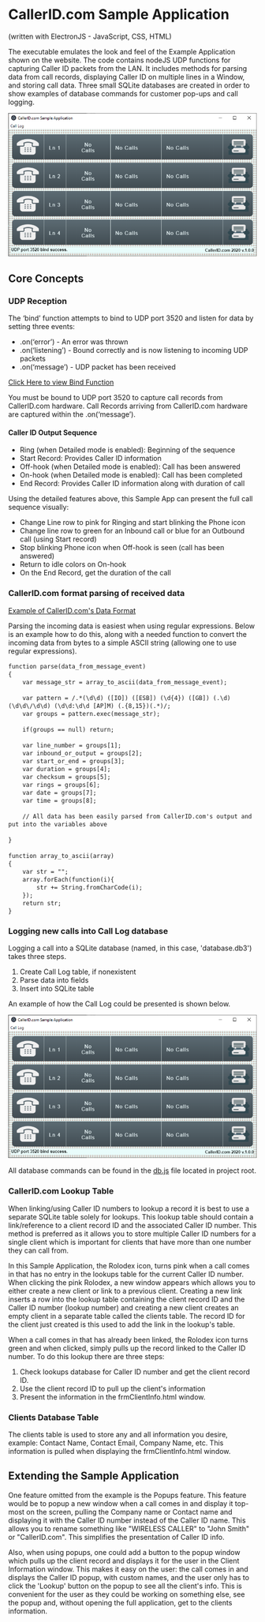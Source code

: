 # CallerID.com Sample Application 
(written with ElectronJS - JavaScript, CSS, HTML)

The executable emulates the look and feel of the Example Application shown on the website. The code contains nodeJS UDP functions for capturing Caller ID packets from the LAN. It includes methods for parsing data from call records, displaying Caller ID on multiple lines in a Window, and storing call data. Three small SQLite databases are created in order to show examples of database commands for customer pop-ups and call logging.

![Screen Shot](/sample_app_screen_shot.png)

## Core Concepts
### UDP Reception
The ‘bind’ function attempts to bind to UDP port 3520 and listen for data by setting three events:

  - .on(‘error’) - An error was thrown
  - .on(‘listening’) - Bound correctly and is now listening to incoming UDP packets
  - .on(‘message’) - UDP packet has been received
  
[Click Here to view Bind Function](https://github.com/callerid/electronjs_sampleApp/blob/de0b25adf82e17dfd14de50511bd98cd33ad6b21/base.js#L33)

You must be bound to UDP port 3520 to capture call records from CallerID.com hardware. Call Records arriving from CallerID.com hardware are captured within the .on(‘message’).

  #### Caller ID Output Sequence
  - Ring (when Detailed mode is enabled): Beginning of the sequence
  - Start Record: Provides Caller ID information
  - Off-hook (when Detailed mode is enabled): Call has been answered
  - On-hook (when Detailed mode is enabled): Call has been completed
  - End Record: Provides Caller ID information along with duration of call
 
Using the detailed features above, this Sample App can present the full call sequence visually: 
 - Change Line row to pink for Ringing and start blinking the Phone icon
 - Change line row to green for an Inbound call or blue for an Outbound call (using Start record)
 - Stop blinking Phone icon when Off-hook is seen (call has been answered)
 - Return to idle colors on On-hook
 - On the End Record, get the duration of the call

### CallerID.com format parsing of received data
[Example of CallerID.com's Data Format](http://callerid.com/support/data-format-basic/)

Parsing the incoming data is easiest when using regular expressions. Below is an example how to do this, along with a needed function to convert the incoming data from bytes to a simple ASCII string (allowing one to use regular expressions).

```
function parse(data_from_message_event)
{
    var message_str = array_to_ascii(data_from_message_event);
    
    var pattern = /.*(\d\d) ([IO]) ([ESB]) (\d{4}) ([GB]) (.\d) (\d\d\/\d\d) (\d\d:\d\d [AP]M) (.{8,15})(.*)/;
    var groups = pattern.exec(message_str);

    if(groups == null) return;

    var line_number = groups[1];
    var inbound_or_output = groups[2];
    var start_or_end = groups[3];
    var duration = groups[4];
    var checksum = groups[5];
    var rings = groups[6];
    var date = groups[7];
    var time = groups[8];
    
    // All data has been easily parsed from CallerID.com's output and put into the variables above
    
}

function array_to_ascii(array)
{
    var str = "";
    array.forEach(function(i){
        str += String.fromCharCode(i);
    });
    return str;
}
```

### Logging new calls into Call Log database
Logging a call into a SQLite database (named, in this case, 'database.db3') takes three steps.
  1. Create Call Log table, if nonexistent
  2. Parse data into fields
  3. Insert into SQLite table
  
An example of how the Call Log could be presented is shown below.

![Screen Shot](/sample_app_screen_shot.png)
  
All database commands can be found in the [db.js](https://github.com/callerid/electronjs_sampleApp/blob/master/db.js) file located in project root.

### CallerID.com Lookup Table
When linking/using Caller ID numbers to lookup a record it is best to use a separate SQLite table solely for lookups. This lookup table should contain a link/reference to a client record ID and the associated Caller ID number. This method is preferred as it allows you to store multiple Caller ID numbers for a single client which is important for clients that have more than one number they can call from.

In this Sample Application, the Rolodex icon, turns pink when a call comes in that has no entry in the lookups table for the current Caller ID number. When clicking the pink Rolodex, a new window appears which allows you to either create a new client or link to a previous client. Creating a new link inserts a row into the lookup table containing the client record ID and the Caller ID number (lookup number) and creating a new client creates an empty client in a separate table called the clients table. The record ID for the client just created is this used to add the link in the lookup's table.

When a call comes in that has already been linked, the Rolodex icon turns green and when clicked, simply pulls up the record linked to the Caller ID number. To do this lookup there are three steps:
  1. Check lookups database for Caller ID number and get the client record ID.
  2. Use the client record ID to pull up the client's information
  3. Present the information in the frmClientInfo.html window.
  
### Clients Database Table
The clients table is used to store any and all information you desire, example: Contact Name, Contact Email, Company Name, etc. This information is pulled when displaying the frmClientInfo.html window.

## Extending the Sample Application
One feature omitted from the example is the Popups feature. This feature would be to popup a new window when a call comes in and display it top-most on the screen, pulling the Company name or Contact name and displaying it with the Caller ID number instead of the Caller ID name. This allows you to rename something like "WIRELESS CALLER" to "John Smith" or "CallerID.com". This simplifies the presentation of Caller ID info.

Also, when using popups, one could add a button to the popup window which pulls up the client record and displays it for the user in the Client Information window. This makes it easy on the user: the call comes in and displays the Caller ID popup, with custom names, and the user only has to click the 'Lookup' button on the popup to see all the client's info. This is convenient for the user as they could be working on something else, see the popup and, without opening the full application, get to the clients information.
